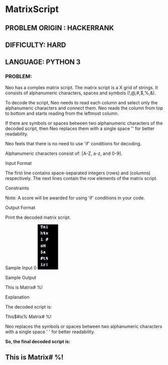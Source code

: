 # MatrixScript

## PROBLEM ORIGIN : HACKERRANK
## DIFFICULTY:      HARD
## LANGUAGE:        PYTHON 3

### PROBLEM:
Neo has a complex matrix script. The matrix script is a X grid of strings. It consists of alphanumeric characters, spaces and symbols (!,@,#,$,%,&).

To decode the script, Neo needs to read each column and select only the alphanumeric characters and connect them. Neo reads the column from top to bottom and starts reading from the leftmost column.

If there are symbols or spaces between two alphanumeric characters of the decoded script, then Neo replaces them with a single space '' for better readability.

Neo feels that there is no need to use 'if' conditions for decoding.

Alphanumeric characters consist of: [A-Z, a-z, and 0-9].

Input Format

The first line contains space-separated integers (rows) and (columns) respectively.
The next lines contain the row elements of the matrix script.

Constraints

Note: A score will be awarded for using 'if' conditions in your code.

Output Format

Print the decoded matrix script.

Sample Input 0
![Alt text](https://github.com/jlvasquezcollado/MatrixScript/blob/master/matrix_sample.png?raw=true "Title")


Sample Output 

This is Matrix#  %!

Explanation 

The decoded script is:

This$#is% Matrix#  %!

Neo replaces the symbols or spaces between two alphanumeric characters with a single space   ' ' for better readability.

**So, the final decoded script is:** 

## This is Matrix#  %!

